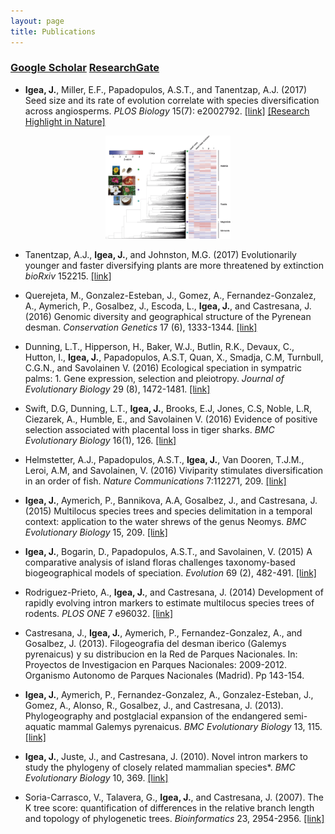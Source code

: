 ```yaml
---
layout: page
title: Publications
---
```



### [Google Scholar](https://scholar.google.com/citations?user=8gKp6zgAAAAJ&hl=en)       [ResearchGate](https://www.researchgate.net/profile/Javier_Igea)


* **Igea, J.**, Miller, E.F., Papadopulos, A.S.T., and Tanentzap, A.J. (2017) Seed size and its rate of evolution correlate with species diversification across angiosperms. *PLOS Biology* 15(7): e2002792. [[link]](https://doi.org/10.1371/journal.pbio.2002792) [[Research Highlight in Nature]](https://www.nature.com/articles/d41586-017-02001-x)
<div data-badge-popover="right" data-badge-type="donut" data-doi="10.1371/journal.pbio.2002792" data-condensed="true" data-hide-no-mentions="true" class="altmetric-embed"></div>

<p align="center">
<a href="/files/Igea2017PLOSBiol.png">
  <img src="/files/Igea2017PLOSBiol.PNG" alt="Igea2017PLOSBiol" width='200'/>
</a>
</p>

* Tanentzap, A.J., **Igea, J.**, and Johnston, M.G. (2017) Evolutionarily younger and faster diversifying plants are more threatened by extinction *bioRxiv* 152215. [[link]](http://www.biorxiv.org/content/early/2017/06/27/152215)

* Querejeta, M., Gonzalez-Esteban, J., Gomez, A., Fernandez-Gonzalez, A., Aymerich, P., Gosalbez, J., Escoda, L., **Igea, J.**, and Castresana, J. (2016) Genomic diversity and geographical structure of the Pyrenean desman. *Conservation Genetics* 17 (6), 1333-1344. [[link]](https://link.springer.com/article/10.1007/s10592-016-0865-y)

* Dunning, L.T., Hipperson, H., Baker, W.J., Butlin, R.K., Devaux, C., Hutton, I., **Igea, J.**, Papadopulos, A.S.T, Quan, X., Smadja, C.M, Turnbull, C.G.N., and Savolainen V. (2016) Ecological speciation in sympatric palms: 1. Gene expression, selection and pleiotropy. *Journal of Evolutionary Biology* 29 (8), 1472-1481. [[link]](http://onlinelibrary.wiley.com/link/10.1111/jeb.12895/abstract)

* Swift, D.G, Dunning, L.T., **Igea, J.**, Brooks, E.J, Jones, C.S, Noble, L.R, Ciezarek, A., Humble, E., and Savolainen V. (2016) Evidence of positive selection associated with placental loss in tiger sharks. *BMC Evolutionary Biology* 16(1), 126. [[link]](https://bmcevolbiol.biomedcentral.com/articles/10.1186/s12862-016-0696-y)

* Helmstetter, A.J., Papadopulos, A.S.T., **Igea, J.**, Van Dooren, T.J.M., Leroi, A.M, and Savolainen, V. (2016) Viviparity stimulates diversification in an order of fish. *Nature Communications* 7:112271, 209. [[link]](https://www.nature.com/articles/ncomms11271)

* **Igea, J.**, Aymerich, P., Bannikova, A.A, Gosalbez, J., and Castresana, J. (2015) Multilocus species trees and species delimitation in a temporal context: application to the water shrews of the genus Neomys. *BMC Evolutionary Biology* 15, 209. [[link]](http://bmcevolbiol.biomedcentral.com/articles/10.1186/s12862-015-0485-z)

* **Igea, J.**, Bogarin, D., Papadopulos, A.S.T., and Savolainen, V. (2015) A comparative analysis of island floras challenges taxonomy-based biogeographical models of speciation. *Evolution* 69 (2), 482-491. [[link]](http://onlinelibrary.wiley.com/link/10.1111/evo.12587/abstract)

* Rodriguez-Prieto, A., **Igea, J.**, and Castresana, J. (2014) Development of rapidly evolving intron markers to estimate multilocus species trees of rodents. *PLOS ONE* 7 e96032. [[link]](http://journals.plos.org/plosone/article?id=10.1371/journal.pone.0096032)

* Castresana, J., **Igea, J.**, Aymerich, P., Fernandez-Gonzalez, A., and Gosalbez, J. (2013). Filogeografia del desman iberico (Galemys pyrenaicus) y su distribucion en la Red de Parques Nacionales. In: Proyectos de Investigacion en Parques Nacionales: 2009-2012. Organismo Autonomo de Parques Nacionales (Madrid). Pp 143-154.

* **Igea, J.**, Aymerich, P., Fernandez-Gonzalez, A., Gonzalez-Esteban, J., Gomez, A., Alonso, R., Gosalbez, J., and Castresana, J. (2013). Phylogeography and postglacial expansion of the endangered semi-aquatic mammal Galemys pyrenaicus. *BMC Evolutionary Biology* 13, 115. [[link]](http://bmcevolbiol.biomedcentral.com/articles/10.1186/1471-2148-13-115)

* **Igea, J.**, Juste, J., and Castresana, J. (2010). Novel intron markers to study the phylogeny of closely related mammalian species*. *BMC Evolutionary Biology* 10, 369. [[link]](http://bmcevolbiol.biomedcentral.com/articles/10.1186/1471-2148-10-369)

* Soria-Carrasco, V., Talavera, G., **Igea, J.**, and Castresana, J. (2007). The K tree score: quantification of differences in the relative branch length and topology of phylogenetic trees. *Bioinformatics* 23, 2954-2956. [[link]](http://bioinformatics.oxfordjournals.org/content/23/21/2954.full)
